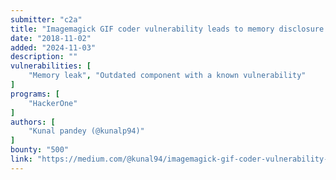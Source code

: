 ```yaml
---
submitter: "c2a"
title: "Imagemagick GIF coder vulnerability leads to memory disclosure (Hackerone)"
date: "2018-11-02"
added: "2024-11-03"
description: ""
vulnerabilities: [
    "Memory leak", "Outdated component with a known vulnerability"
]
programs: [
    "HackerOne"
]
authors: [
    "Kunal pandey (@kunalp94)"
]
bounty: "500"
link: "https://medium.com/@kunal94/imagemagick-gif-coder-vulnerability-leads-to-memory-disclosure-hackerone-e9975a6a560e"
---
```




